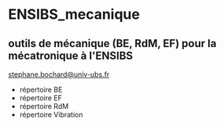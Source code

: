 # ENSIBS_mecanique
## outils de mécanique (BE, RdM, EF) pour la mécatronique à l'ENSIBS

stephane.bochard@univ-ubs.fr

* répertoire BE
* répertoire EF
* répertoire RdM
* répertoire Vibration
